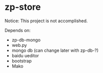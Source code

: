 zp-store
=========================

Notice: This project is not accomplished.

Depends on:

* zp-db-mongo
* web.py
* mongo db (can change later with zp-db-?)
* baidu ueditor
* bootstrap
* Mako